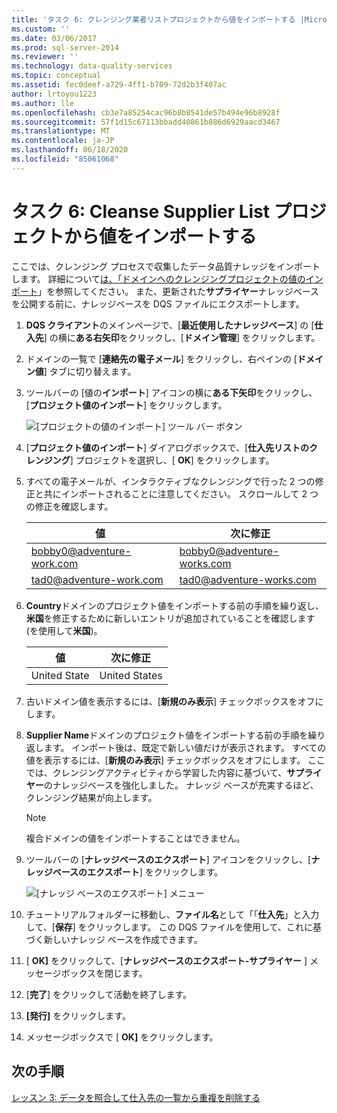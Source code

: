 ```yaml
---
title: 'タスク 6: クレンジング業者リストプロジェクトから値をインポートする |Microsoft Docs'
ms.custom: ''
ms.date: 03/06/2017
ms.prod: sql-server-2014
ms.reviewer: ''
ms.technology: data-quality-services
ms.topic: conceptual
ms.assetid: fec0deef-a729-4ff1-b709-72d2b3f407ac
author: lrtoyou1223
ms.author: lle
ms.openlocfilehash: cb3e7a85254cac96b8b8541de57b494e96b8928f
ms.sourcegitcommit: 57f1d15c67113bbadd40861b886d6929aacd3467
ms.translationtype: MT
ms.contentlocale: ja-JP
ms.lasthandoff: 06/18/2020
ms.locfileid: "85061068"
---
```

# <a name="task-6-importing-values-from-the-cleanse-supplier-list-project"></a>タスク 6: Cleanse Supplier List プロジェクトから値をインポートする
  ここでは、クレンジング プロセスで収集したデータ品質ナレッジをインポートします。 詳細について[は、「ドメインへのクレンジングプロジェクトの値のインポート](https://msdn.microsoft.com/library/hh479581.aspx)」を参照してください。 また、更新された**サプライヤー**ナレッジベースを公開する前に、ナレッジベースを DQS ファイルにエクスポートします。  
  
1.  **DQS クライアント**のメインページで、[**最近使用したナレッジベース**] の [**仕入先**] の横に**ある右矢印**をクリックし、[**ドメイン管理**] をクリックします。  
  
2.  ドメインの一覧で [**連絡先の電子メール**] をクリックし、右ペインの [**ドメイン値**] タブに切り替えます。  
  
3.  ツールバーの [値の**インポート**] アイコンの横に**ある下矢印**をクリックし、[**プロジェクト値のインポート**] をクリックします。  
  
     ![[プロジェクトの値のインポート] ツール バー ボタン](../../2014/tutorials/media/et-importingvaluesfromthecslistproject-01.jpg "[プロジェクトの値のインポート] ツール バー ボタン")  
  
4.  [**プロジェクト値のインポート**] ダイアログボックスで、[**仕入先リストのクレンジング**] プロジェクトを選択し、[ **OK**] をクリックします。  
  
5.  すべての電子メールが、インタラクティブなクレンジングで行った 2 つの修正と共にインポートされることに注意してください。 スクロールして 2 つの修正を確認します。  
  
    |値|次に修正|  
    |-----------|----------------|  
    |bobby0@adventure-work.com|bobby0@adventure-works.com|  
    |tad0@adventure-work.com|tad0@adventure-works.com|  
  
6.  **Country**ドメインのプロジェクト値をインポートする前の手順を繰り返し、**米国**を修正するために新しいエントリが追加されていることを確認します (を使用して**米国**)。  
  
    |値|次に修正|  
    |-----------|----------------|  
    |United State|United States|  
  
7.  古いドメイン値を表示するには、[**新規のみ表示**] チェックボックスをオフにします。  
  
8.  **Supplier Name**ドメインのプロジェクト値をインポートする前の手順を繰り返します。 インポート後は、既定で新しい値だけが表示されます。 すべての値を表示するには、[**新規のみ表示**] チェックボックスをオフにします。 ここでは、クレンジングアクティビティから学習した内容に基づいて、**サプライヤー**のナレッジベースを強化しました。 ナレッジ ベースが充実するほど、クレンジング結果が向上します。  
  
    > [!NOTE]  
    >  複合ドメインの値をインポートすることはできません。  
  
9. ツールバーの [**ナレッジベースのエクスポート**] アイコンをクリックし、[**ナレッジベースのエクスポート**] をクリックします。  
  
     ![[ナレッジ ベースのエクスポート] メニュー](../../2014/tutorials/media/et-importingvaluesfromthecslistproject-02.jpg "[ナレッジ ベースのエクスポート] メニュー")  
  
10. チュートリアルフォルダーに移動し、**ファイル名**として「「**仕入先**」と入力して、[**保存**] をクリックします。 この DQS ファイルを使用して、これに基づく新しいナレッジ ベースを作成できます。  
  
11. [ **OK]** をクリックして、[**ナレッジベースのエクスポート-サプライヤー** ] メッセージボックスを閉じます。  
  
12. [**完了**] をクリックして活動を終了します。  
  
13. **[発行]** をクリックします。  
  
14. メッセージボックスで [ **OK]** をクリックします。  
  
## <a name="next-step"></a>次の手順  
 [レッスン 3: データを照合して仕入先の一覧から重複を削除する](../../2014/tutorials/lesson-3-matching-data-to-remove-duplicates-from-supplier-list.md)  
  
  
